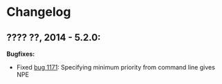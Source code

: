 # Changelog

## ???? ??, 2014 - 5.2.0:

**Bugfixes:**

* Fixed [bug 1171]: Specifying minimum priority from command line gives NPE

[bug 1171]: https://sourceforge.net/p/pmd/bugs/1171/
